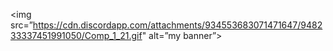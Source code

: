 <img src=”https://cdn.discordapp.com/attachments/934553683071471647/948233337451991050/Comp_1_21.gif" alt=”my banner”>
